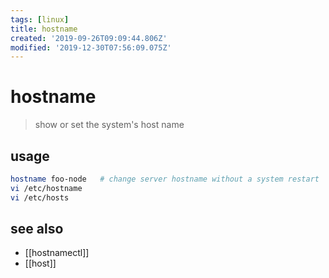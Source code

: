 ```yaml
---
tags: [linux]
title: hostname
created: '2019-09-26T09:09:44.806Z'
modified: '2019-12-30T07:56:09.075Z'
---
```


# hostname

> show or set the system's host name

## usage
```sh
hostname foo-node   # change server hostname without a system restart
vi /etc/hostname
vi /etc/hosts
```

## see also
- [[hostnamectl]]
- [[host]]


